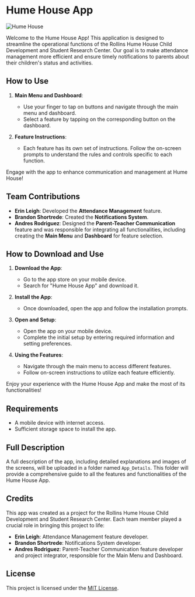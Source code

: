 # Hume House App

![Hume House](https://cdn.sanity.io/images/qe2ul2l0/production/699d5cf41699376f80c3b6abf24f3351c5518bb1-2000x1333.jpg?w=1376&q=70&fit=max&auto=format&dpr=2)

Welcome to the Hume House App! This application is designed to streamline the operational functions of the Rollins Hume House Child Development and Student Research Center. Our goal is to make attendance management more efficient and ensure timely notifications to parents about their children's status and activities.

## How to Use

1. **Main Menu and Dashboard**:
   - Use your finger to tap on buttons and navigate through the main menu and dashboard.
   - Select a feature by tapping on the corresponding button on the dashboard.

2. **Feature Instructions**:
   - Each feature has its own set of instructions. Follow the on-screen prompts to understand the rules and controls specific to each function.

Engage with the app to enhance communication and management at Hume House!

## Team Contributions

- **Erin Leigh**: Developed the **Attendance Management** feature.
- **Brandon Shortrede**: Created the **Notifications System**.
- **Andres Rodriguez**: Designed the **Parent-Teacher Communication** feature and was responsible for integrating all functionalities, including creating the **Main Menu** and **Dashboard** for feature selection.

## How to Download and Use

1. **Download the App**:
   - Go to the app store on your mobile device.
   - Search for "Hume House App" and download it.

2. **Install the App**:
   - Once downloaded, open the app and follow the installation prompts.

3. **Open and Setup**:
   - Open the app on your mobile device.
   - Complete the initial setup by entering required information and setting preferences.

4. **Using the Features**:
   - Navigate through the main menu to access different features.
   - Follow on-screen instructions to utilize each feature efficiently.

Enjoy your experience with the Hume House App and make the most of its functionalities!

## Requirements

- A mobile device with internet access.
- Sufficient storage space to install the app.

## Full Description

A full description of the app, including detailed explanations and images of the screens, will be uploaded in a folder named `App_Details`. This folder will provide a comprehensive guide to all the features and functionalities of the Hume House App.

## Credits

This app was created as a project for the Rollins Hume House Child Development and Student Research Center. Each team member played a crucial role in bringing this project to life:

- **Erin Leigh**: Attendance Management feature developer.
- **Brandon Shortrede**: Notifications System developer.
- **Andres Rodriguez**: Parent-Teacher Communication feature developer and project integrator, responsible for the Main Menu and Dashboard.

## License

This project is licensed under the [MIT License](LICENSE).

